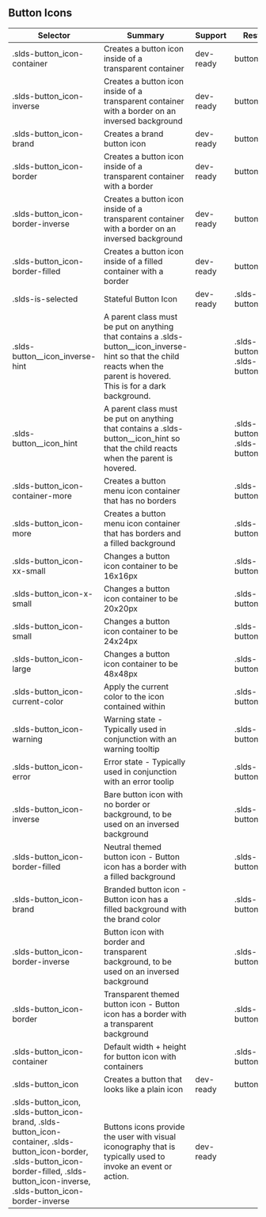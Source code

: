 

## Button Icons

| Selector | Summary | Support | Restrict | Variant | Modifier |
|-------|-------|-------|-------|-------|-------|
| .slds-button_icon-container | Creates a button icon inside of a transparent container | dev-ready | button | true |   |
| .slds-button_icon-inverse | Creates a button icon inside of a transparent container with a border on an inversed background | dev-ready | button | true |   |
| .slds-button_icon-brand | Creates a brand button icon | dev-ready | button | true |   |
| .slds-button_icon-border | Creates a button icon inside of a transparent container with a border | dev-ready | button | true |   |
| .slds-button_icon-border-inverse | Creates a button icon inside of a transparent container with a border on an inversed background | dev-ready | button | true |   |
| .slds-button_icon-border-filled | Creates a button icon inside of a filled container with a border | dev-ready | button | true |   |
| .slds-is-selected | Stateful Button Icon | dev-ready | .slds-button_icon | true |   |
| .slds-button__icon_inverse-hint | A parent class must be put on anything that contains a .slds-button__icon_inverse-hint so that the child reacts when the parent is hovered. This is for a dark background. |   | .slds-button_icon .slds-button__icon |   |   |
| .slds-button__icon_hint | A parent class must be put on anything that contains a .slds-button__icon_hint so that the child reacts when the parent is hovered. |   | .slds-button_icon .slds-button__icon |   |   |
| .slds-button_icon-container-more | Creates a button menu icon container that has no borders |   | .slds-button_icon |   |   |
| .slds-button_icon-more | Creates a button menu icon container that has borders and a filled background |   | .slds-button_icon |   |   |
| .slds-button_icon-xx-small | Changes a button icon container to be 16x16px |   | .slds-button_icon |   |   |
| .slds-button_icon-x-small | Changes a button icon container to be 20x20px |   | .slds-button_icon |   |   |
| .slds-button_icon-small | Changes a button icon container to be 24x24px |   | .slds-button_icon |   |   |
| .slds-button_icon-large | Changes a button icon container to be 48x48px |   | .slds-button_icon |   |   |
| .slds-button_icon-current-color | Apply the current color to the icon contained within |   | .slds-button_icon |   |   |
| .slds-button_icon-warning | Warning state - Typically used in conjunction with an warning tooltip |   | .slds-button_icon |   |   |
| .slds-button_icon-error | Error state - Typically used in conjunction with an error toolip |   | .slds-button_icon |   |   |
| .slds-button_icon-inverse | Bare button icon with no border or background, to be used on an inversed background |   | .slds-button_icon |   |   |
| .slds-button_icon-border-filled | Neutral themed button icon - Button icon has a border with a filled background |   | .slds-button_icon |   |   |
| .slds-button_icon-brand | Branded button icon - Button icon has a filled background with the brand color |   | .slds-button_icon |   |   |
| .slds-button_icon-border-inverse | Button icon with border and transparent background, to be used on an inversed background |   | .slds-button_icon |   |   |
| .slds-button_icon-border | Transparent themed button icon - Button icon has a border with a transparent background |   | .slds-button_icon |   |   |
| .slds-button_icon-container | Default width + height for button icon with containers |   | .slds-button_icon |   |   |
| .slds-button_icon | Creates a button that looks like a plain icon | dev-ready | button | true |   |
| .slds-button_icon, .slds-button_icon-brand, .slds-button_icon-container, .slds-button_icon-border, .slds-button_icon-border-filled, .slds-button_icon-inverse, .slds-button_icon-border-inverse | Buttons icons provide the user with visual iconography that is typically used to invoke an event or action. | dev-ready |   |   |   |